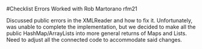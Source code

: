 #Checklist Errors
Worked with Rob Martorano rfm21

Discussed public errors in the XMLReader and how to fix it. Unfortunately, was unable to complete the implementation, but we decided to make all the public HashMap/ArrayLists into more general returns of Maps and Lists. Need to adjust all the connected code to accommodate said changes. 